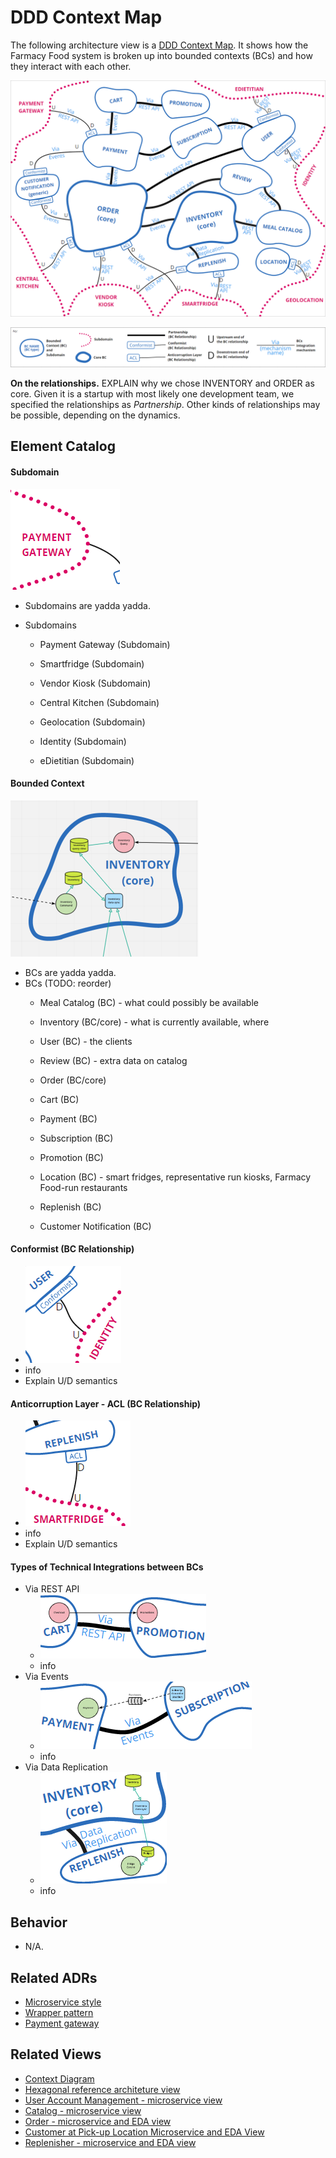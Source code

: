 # DDD Context Map

<!-- Short description of the scope and nature of this architecture view. --> 

The following architecture view is a [DDD Context Map](https://learning.oreilly.com/library/view/patterns-principles-and/9781118714706/c07.xhtml). 
It shows how the Farmacy Food system is broken up into bounded contexts (BCs) and how they interact with each other. 

![DDD Context Map](../images/ddd-context-map.png)

![DDD Context Map](../images/ddd-context-map-key.png)


**On the relationships.** EXPLAIN why we chose INVENTORY and ORDER as core.
Given it is a startup with most likely one development team, we specified the relationships as *Partnership*.
Other kinds of relationships may be possible, depending on the dynamics.

## Element Catalog 

<!--
#### Element X
- info
- info
-->

#### Subdomain
![Subdomain closer look](../images/ddd-context-map-subdomain.png)
- Subdomains are yadda yadda.

- Subdomains
    - Payment Gateway (Subdomain)
    
    - Smartfridge (Subdomain)
        <!-- - Our system:
            - Posts or updates a purchase order on the Smart Fridge system: consumer identification; meals and quantities; smart fridge location; date and time range availability
                - Done after a customer places, edits or cancels an order for smart fridge pick up
            - Query pick up and purchase transactions 
                - Done periodically to find out about picked up orders and ad hoc purchases
                - Can be combined or replaced with a push notification mechanism, if the smart fridge system has that ability
            - Query inventory levels of one or more fridges
                - Done when the customer is searching for meal availability per location
            - Update fridge inventory 
                - Done after the replenisher replenishes a fridge or confirms stock after visual inspection
            - Query fridge status
            - Update fridge status
                - Done after the replenisher detects an issue or change of status in a fridge -->
        
    - Vendor Kiosk (Subdomain)
        <!-- - Post or update a purchase order: consumer identification; meals and quantities; vendor store location; date and time range availability 
            - Done after a customer places, edits or cancels an order for vendor kiosk pick up
        - Query pick up and purchase transactions 
            - Done periodically to find out about picked up orders and ad hoc purchases
            - Can be combined or replaced with a push notification mechanism, if the vendor POS system has that ability -->
        
    - Central Kitchen (Subdomain)
        <!-- - Post meal orders
        - Post inventory levels for smart fridges
        - Post inventory levels for vendor POS -->
        
    - Geolocation (Subdomain)
    - Identity (Subdomain)
    - eDietitian (Subdomain)

#### Bounded Context
![Bounded context closer look](../images/ddd-context-map-bc-inventory-close.png)
- BCs are yadda yadda.
- BCs (TODO: reorder)
    - Meal Catalog (BC) - what could possibly be available
        <!-- - ingredients, nutrition facts -->
    
    - Inventory (BC/core) - what is currently available, where
        <!-- - replenishment interactions -->
     
    - User (BC) - the clients
        <!-- - profile information
        - dietary restrictions
        - health information/goals
        [CONN] purchase history, reviews made -->
    
    - Review (BC) - extra data on catalog
        <!-- - Meals reviews and ratings
        - Surveys -->
    
    - Order (BC/core)
        <!-- - Orders
        - meal subscription
        - Check out:
            review cart;
            select pick-up location (with find functionality);
            enter coupon;
            enter payment information;
            review and confirm order (meals, pick-up location, date and time range);
            display order confirmation code and pick up instructions
        [CONN] - Send notification about an order (payment, pick-up etc) -->
    - Cart (BC)
    
    - Payment (BC)
    
    - Subscription (BC)
        <!-- - available subscription plans
        - ongoing subscriptions
        - history -->
    
    - Promotion (BC)
        <!-- - promotions and coupons  -->
    
    - Location (BC) - smart fridges, representative run kiosks, Farmacy Food-run restaurants
        <!-- - smart fridges/representative run kiosks
            - geographical location and status
            - other relevant data (owner, maintenance contact)
        - Smart fridge
          - [CONN] Use credit or debit card used for online order to open fridge, and pick up order
          - [CONN] Enter online order confirmation code to open fridge, and pick up order
          - [CONN] Select available meal, pay using credit or debit card to open fridge, and pick up order
        - Vendor kiosk
          - [CONN] Present credit or debit card used for online order to cashier, and pick up order
          - [CONN] Present online order confirmation code to cashier, and pick up order
          - [CONN] Pick Farmacy Food meals, possibly alongside other store items, and pay for everything at the cashier -->
    
    - Replenish (BC)
    - Customer Notification (BC)


#### Conformist (BC Relationship)
- ![Conformist BC Relationship closer look](../images/ddd-context-map-relationship-conformist.png)
- info
- Explain U/D semantics

#### Anticorruption Layer - ACL (BC Relationship)
- ![Conformist ACL Relationship closer look](../images/ddd-context-map-relationship-acl.png)
- info
- Explain U/D semantics

#### Types of Technical Integrations between BCs
- Via REST API
    - ![BC integration Via REST API closer look](../images/ddd-context-map-bc-via-rest-api.png)
    - info
- Via Events
    - ![BC integration Via Events closer look](../images/ddd-context-map-bc-via-events.png)
    - info
- Via Data Replication
    - ![BC integration Via Data Replication closer look](../images/ddd-context-map-bc-via-data-replication.png)
    - info

## Behavior
- N/A.
 
## Related ADRs 
- [Microservice style](../ADRs/ADR001-microservice-style.md)
- [Wrapper pattern](../ADRs/ADR004-wrapper-pattern.md)
- [Payment gateway](../ADRs/ADR002-payment-gateway.md)

<!--
- [AWS as the cloud provider](../ADRs/ADR006-aws-as-cloud-provider.md)
- [BFF pattern](../ADRs/ADR002-bff-pattern.md)cu
- [CQRS pattern](../ADRs/ADR005-cqrs-pattern.md)

-->

## Related Views
- [Context Diagram](context-diagram.md)
- [Hexagonal reference architeture view](hexagonal-reference-architecture.md)
- [User Account Management - microservice view](user-account-mgmt-microservice-view.md)
- [Catalog - microservice view](catalog-microservice-view.md)
- [Order - microservice and EDA view](order-microservice-eda-view.md)
- [Customer at Pick-up Location Microservice and EDA View](customer-pickup-microservice-eda-view.md)
- [Replenisher - microservice and EDA view](replenish-microservice-eda-view.md)

<!--
- [AWS Deployment view](aws-deployment-view.md)
--> 
